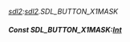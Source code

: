 _[sdl2](../../modules/sdl2/sdl2-module.md):[sdl2](../../modules/sdl2/sdl2-module.md).SDL\_BUTTON\_X1MASK_
##### Const SDL\_BUTTON\_X1MASK:[Int](../../modules/wonkey/wonkey-types-int.md)
